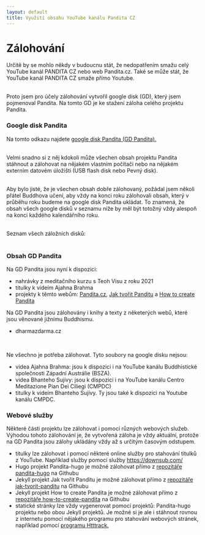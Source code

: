 ```yaml
---
layout: default
title: Využití obsahu YouTube kanálu Pandita CZ
---
```


# Zálohování

Určitě by se mohlo někdy v budoucnu stát, že nedopatřením smažu celý YouTube kanál PANDITA CZ nebo web Pandita.cz. Také se může stát, že YouTube kanál PANDITA CZ smaže přímo Youtube. <br><br>

Proto jsem pro účely zálohování vytvořil google disk (GD), který jsem pojmenoval Pandita. Na tomto GD je ke stažení záloha celého projektu Pandita.

### Google disk Pandita

Na tomto odkazu najdete <a href="https://drive.google.com/drive/u/1/folders/11gL2ab0CPZUdpUUepmwEovLgplyc8VLj">google disk Pandita (GD Pandita).</a><br><br>

Velmi snadno si z něj kdokoli může všechen obsah projektu Pandita stáhnout a zálohovat na nějakém vlastním počítači nebo na nějakém externím datovém úložišti (USB flash disk nebo Pevný disk).<br><br>

Aby bylo jisté, že je všechen obsah dobře zálohovaný, požádal jsem několi přátel Buddhova učení, aby vždy na konci roku zálohovali obsah, který v průběhu roku budeme na google disk Pandita ukládat. To znamená, že obsah všech google disků v seznamu níže by měl být totožný vždy alespoň na konci každého kalendářního roku.<br><br>

Seznam všech záložních disků:<br><br>

### Obsah GD Pandita

Na GD Pandita jsou nyní k dispozici:

<ul>
<li>nahrávky z meditačního kurzu s Teoh Visu z roku 2021</li>
<li>titulky k videím Ajahna Brahma</li>
<li>projekty k těmto webům: <a href="https://pandita.cz/">Pandita.cz</a>, <a href="https://borek78.github.io/jak-tvorit-panditu/">Jak tvořit Panditu</a> a <a href="https://borek78.github.io/how-to-create-pandita/">How to create Pandita</a></li>
</ul>

Na GD Pandita jsou zálohovány i knihy a texty z něketerých webů, které jsou věnované jižnímu Buddhismu.

<ul>
<li>dharmazdarma.cz</li>
</ul><br>

Ne všechno je potřeba zálohovat. Tyto soubory na google disku nejsou:

<ul>
<li>videa Ajahna Brahma: jsou k dispozici i na YouTube kanálu Buddhistické společnosti Západní Austrálie (BSZA).</li>
<li>videa Bhanteho Sujivy: jsou k dispozici i na YouTube kanálu Centro Meditazione Pian Dei Ciliegi (CMPDC) </li>
<li>titulky k videím Bhanteho Sujívy. Ty jsou také k dispozici na Youtube kanálu CMPDC.</li>
</ul>

### Webové služby

Některé části projektu lze zálohovat i pomocí různých webových služeb. Výhodou tohoto zálohování je, že vytvořená záloha je vždy aktuální, protože na GD Pandita jsou zálohy ukládány vždy až s určitým časovým odstupem.

<ul>
<li>titulky lze zálohovat i pomocí některé online služby pro stahování titulků z YouTube. Například služby pomocí služby <a href="https://downsub.com/">https://downsub.com/</a></li>

<li class="li-zvetsit-rozestupy">Hugo projekt Pandita-hugo je možné zálohovat přímo z <a href="https://github.com/Borek78/pandita-hugo">repozitáře pandita-hugo</a> na Githubu</li>

<li class="li-zvetsit-rozestupy">Jekyll projekt Jak tvořit Panditu je možné zálohovat přímo z <a href="https://github.com/Borek78/jak-tvorit-panditu">repozitáře jak-tvorit-panditu</a> na Githubu</li>

<li class="li-zvetsit-rozestupy">Jekyll projekt How to create Pandita je možné zálohovat přímo z <a href="https://github.com/Borek78/how-to-create-pandita">repozitáře how-to-create-pandita</a> na Githubu</li>

<li class="li-zvetsit-rozestupy">statické stránky lze vždy vygenerovat pomocí projektů: Pandita-hugo projektu nebo obou Jekyll projektů. Je možné si je ale i stáhnout rovnou z internetu pomocí nějakého programu pro stahování webových stránek, například pomocí <a href="https://www.httrack.com/">programu Htttrack.</a></li>

</ul>
